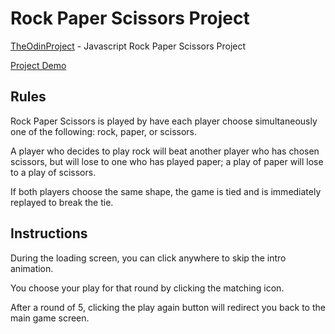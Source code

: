 # Rock Paper Scissors Project

[TheOdinProject](https://www.theodinproject.com/paths/foundations/courses/foundations/lessons/rock-paper-scissors) - Javascript Rock Paper Scissors Project

[Project Demo](https://phammings.github.io/rock-paper-scissors/)

## Rules

Rock Paper Scissors is played by have each player choose simultaneously one of the following: rock, paper, or scissors.

A player who decides to play rock will beat another player who has chosen scissors, but will lose to one who has played paper; a play of paper will lose to a play of scissors.

If both players choose the same shape, the game is tied and is immediately replayed to break the tie.

## Instructions

During the loading screen, you can click anywhere to skip the intro animation.

You choose your play for that round by clicking the matching icon.

After a round of 5, clicking the play again button will redirect you back to the main game screen.
